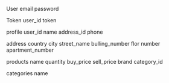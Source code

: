 User
    email
    password

Token
    user_id
    token

profile
    user_id
    name
    address_id
    phone

address
    country
    city
    street_name
    bulling_number
    flor number
    apartment_number

products
    name
    quantity
    buy_price
    sell_price
    brand
    category_id

categories
    name
